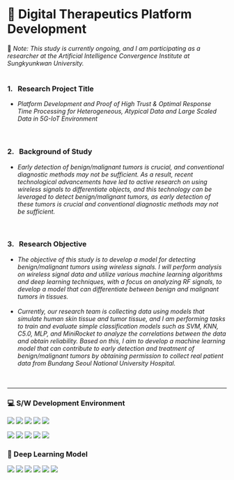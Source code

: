 # 💊 Digital Therapeutics Platform Development  
 
📌 _Note: This study is currently ongoing, and I am participating as a researcher at the Artificial Intelligence Convergence Institute at Sungkyunkwan University._ <br/> <br/> 

### 1. &nbsp; Research Project Title <br/>
- _Platform Development and Proof of High Trust & Optimal Response Time Processing for Heterogeneous, Atypical Data and Large Scaled Data in 5G-IoT Environment_ <br/> <br/> <br/>

### 2. &nbsp; Background of Study  <br/>
- _Early detection of benign/malignant tumors is crucial, and conventional diagnostic methods may not be sufficient. As a result, recent technological advancements have led to active research on using wireless signals to differentiate objects, and this technology can be leveraged to detect benign/malignant tumors, as early detection of these tumors is crucial and conventional diagnostic methods may not be sufficient._ <br/> <br/> <br/> 

### 3. &nbsp; Research Objective <br/> 
- _The objective of this study is to develop a model for detecting benign/malignant tumors using wireless signals. I will perform analysis on wireless signal data and utilize various machine learning algorithms and deep learning techniques, with a focus on analyzing RF signals, to develop a model that can differentiate between benign and malignant tumors in tissues._ <br/> <br/> 
- _Currently, our research team is collecting data using models that simulate human skin tissue and tumor tissue, and I am performing tasks to train and evaluate simple classification models such as SVM, KNN, C5.0, MLP, and MiniRocket to analyze the correlations between the data and obtain reliability. Based on this, I aim to develop a machine learning model that can contribute to early detection and treatment of benign/malignant tumors by obtaining permission to collect real patient data from Bundang Seoul National University Hospital._ <br/> <br/> <br/>

--------------------------
### 💻 S/W Development Environment
<p>
  <img src="https://img.shields.io/badge/Google Colab-black?style=flat-square&logo=Google Colab&logoColor=yellow"/>
  <img src="https://img.shields.io/badge/Windows 10-0078D6?style=flat-square&logo=Windows&logoColor=white"/>
  <img src="https://img.shields.io/badge/NVIDIA-black?style=flat-square&logo=NVIDIA&logoColor=76B900"/>
  <img src="https://img.shields.io/badge/Anaconda-e9e9e9?style=flat-square&logo=Anaconda&logoColor=44A833"/>
  <img src="https://img.shields.io/badge/PyCharm-66FF00?style=flat-square&logo=PyCharm&logoColor=black"/>
</p>
<p>
  <img src="https://img.shields.io/badge/Python-3776AB?style=flat-square&logo=Python&logoColor=white"/>
  <img src="https://img.shields.io/badge/PyTorch-FF9900?style=flat-square&logo=PyTorch&logoColor=EE4C2C"/>
  <img src="https://img.shields.io/badge/Keras-D00000?style=flat-square&logo=keras&logoColor=white"/>
  <img src="https://img.shields.io/badge/scikit learn-blue?style=flat-square&logo=scikitlearn&logoColor=F7931E"/>
  <img src="https://img.shields.io/badge/Numpy-013243?style=flat-square&logo=Numpy&logoColor=blue"/>
</p>

### 🚀 Deep Learning Model
<p>
  <img src="https://img.shields.io/badge/MiniRocket-41BDF5?style=flat-square?"/>
  <img src="https://img.shields.io/badge/CNN-4169E1?style=flat-square?"/>
  <img src="https://img.shields.io/badge/MLP-5C5543?style=flat-square?"/>
  <img src="https://img.shields.io/badge/KNN-FF0000?style=flat-square?"/>
  <img src="https://img.shields.io/badge/SVM-FFFF00?style=flat-square?"/>
  <img src="https://img.shields.io/badge/C5.0-00CC00?style=flat-square?"/>
</p> 
